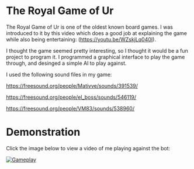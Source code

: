 # The Royal Game of Ur
The Royal Game of Ur is one of the oldest known board games. I was introduced to it by this video which does a good job
at explaining the game while also being entertaining: (https://youtu.be/WZskjLq040I).

I thought the game seemed pretty interesting, so I thought it would be a fun project to program it. I programmed a graphical interface
to play the game through, and desinged a simple AI to play against. 

I used the following sound files in my game:

https://freesound.org/people/Mativve/sounds/391539/

https://freesound.org/people/el_boss/sounds/546119/

https://freesound.org/people/VM83/sounds/538960/

# Demonstration

Click the image below to view a video of me playing against the bot: 

[![Gameplay](https://img.youtube.com/vi/p0UPaWhaSOg/0.jpg)](https://www.youtube.com/watch?v=p0UPaWhaSOg)
